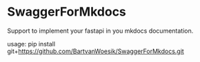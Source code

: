 # SwaggerForMkdocs
Support to implement your fastapi in you mkdocs documentation.

usage:
    pip install git+https://github.com/BartvanWoesik/SwaggerForMkdocs.git
